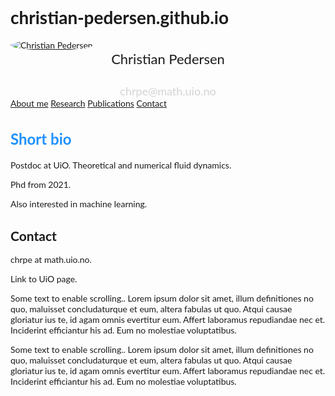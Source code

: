 # christian-pedersen.github.io

<head>
<meta name="viewport" content="width=device-width, initial-scale=1">
<style>
img {border-radius: 50%;
  }
body {
  font-family: "Lato", sans-serif;
}

.sidenav {
  height: 100%;
  width: 260px;
  position: fixed;
  z-index: 1;
  top: 0;
  left: 0;
  background-color: White;
  overflow-x: hidden;
  padding-top: 20px;
}

.sidenav a {
  padding: 6px 8px 6px 16px;
  text-decoration: none;
  font-size: 12px;
  color: white;
  display: block;
}

.sidenav a:hover {
  color: #f1f1f1;
}

.main {
  margin-left: 100px; /* Same as the width of the sidenav */
  font-size: 16px; /* Increased text to enable scrolling */
  padding: 0px 10px;
}

@media screen and (max-height: 450px) {
  .sidenav {padding-top: 15px;}
  .sidenav a {font-size: 18px;}
}
</style>
</head>
<body>

<div class="sidenav">
  <div class="avatar">
    <a href="/">
      <img src="https://christian-pedersen.github.io/img/avatar.jpg" alt="Christian Pedersen" />
    </a>
  </div>
  <a style="font-size:22px">
    <center>
    Christian Pedersen </center><br>
  </a>
  <a style="color:LightGray;font-size:18px">
    <center>
    chrpe@math.uio.no </center>
  </a>
  <a href="#about">About me</a>
  <a href="#services">Research</a>
  <a href="#clients">Publications</a>
  <a href="#contact">Contact</a>
</div>

<div class="main">
  <h2 style="color:DodgerBlue;font-size:24px;" >Short bio</h2>
  <p>Postdoc at UiO. Theoretical and numerical fluid dynamics.</p>
  <p>Phd from 2021.</p>
  <p>Also interested in machine learning.</p>
  <h2>Contact</h2>
  <p>chrpe at math.uio.no.</p>
  <p>Link to UiO page.</p>
  <p>Some text to enable scrolling.. Lorem ipsum dolor sit amet, illum definitiones no quo, maluisset concludaturque et eum, altera fabulas ut quo. Atqui causae gloriatur ius te, id agam omnis evertitur eum. Affert laboramus repudiandae nec et. Inciderint efficiantur his ad. Eum no molestiae voluptatibus.</p>
  <p>Some text to enable scrolling.. Lorem ipsum dolor sit amet, illum definitiones no quo, maluisset concludaturque et eum, altera fabulas ut quo. Atqui causae gloriatur ius te, id agam omnis evertitur eum. Affert laboramus repudiandae nec et. Inciderint efficiantur his ad. Eum no molestiae voluptatibus.</p>
</div>
   
</body> 
